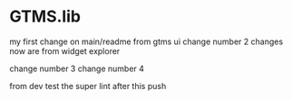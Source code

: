# GTMS.lib
my first change on main/readme from gtms ui
change number 2
changes now are from widget explorer 

change number 3
change number 4

from dev
 test the super lint after this push 
